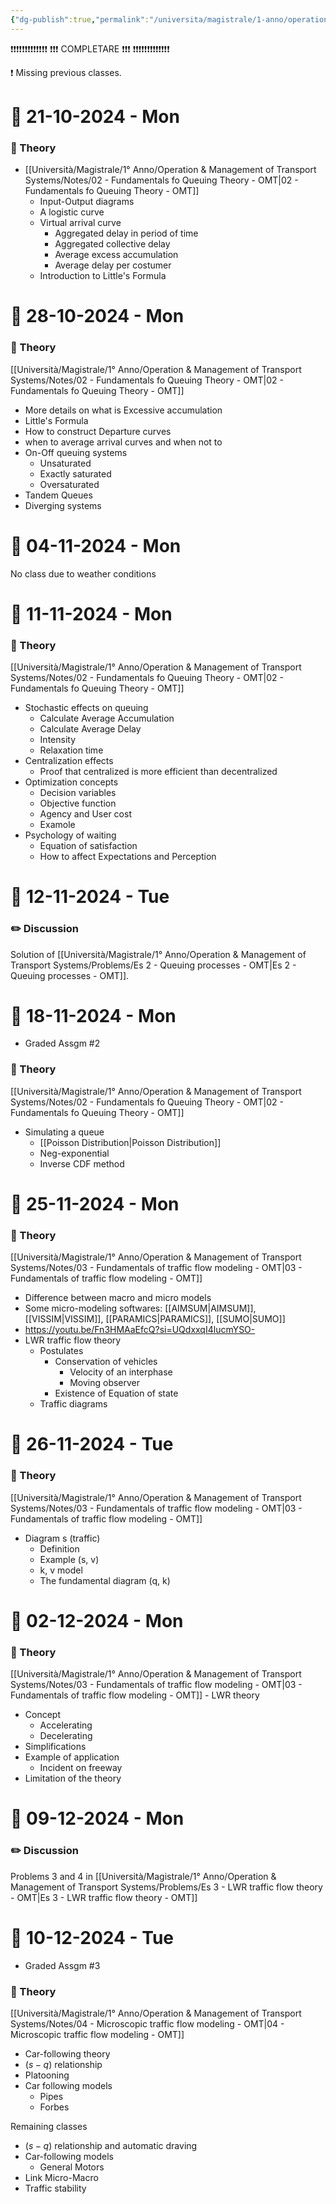 ```yaml
---
{"dg-publish":true,"permalink":"/universita/magistrale/1-anno/operation-and-management-of-transport-systems/diario-operation-and-management-of-transport-systems/","tags":["UNI"]}
---
```



❗❗❗❗❗❗❗❗❗❗❗❗❗
❗❗❗ COMPLETARE ❗❗❗
❗❗❗❗❗❗❗❗❗❗❗❗❗

❗ Missing previous classes.


# 📆  21-10-2024 - Mon

### 📝 Theory

- [[Università/Magistrale/1° Anno/Operation & Management of Transport Systems/Notes/02 - Fundamentals fo Queuing Theory - OMT\|02 - Fundamentals fo Queuing Theory - OMT]]
	- Input-Output diagrams
	- A logistic curve
	- Virtual arrival curve
		- Aggregated delay in period of time
		- Aggregated collective delay 
		- Average excess accumulation
		- Average delay per costumer
	- Introduction to Little's Formula



# 📆  28-10-2024 - Mon

### 📝 Theory

[[Università/Magistrale/1° Anno/Operation & Management of Transport Systems/Notes/02 - Fundamentals fo Queuing Theory - OMT\|02 - Fundamentals fo Queuing Theory - OMT]]
- More details on what is Excessive accumulation
- Little's Formula
- How to construct Departure curves
- when to average arrival curves and when not to
- On-Off queuing systems
	- Unsaturated
	- Exactly saturated
	- Oversaturated
- Tandem Queues
- Diverging systems


# 📆  04-11-2024 - Mon

No class due to weather conditions


# 📆  11-11-2024 - Mon

### 📝 Theory

[[Università/Magistrale/1° Anno/Operation & Management of Transport Systems/Notes/02 - Fundamentals fo Queuing Theory - OMT\|02 - Fundamentals fo Queuing Theory - OMT]]
- Stochastic effects on queuing
	- Calculate Average Accumulation
	- Calculate Average Delay
	- Intensity
	- Relaxation time
- Centralization effects
	- Proof that centralized is more efficient than decentralized
- Optimization concepts
	- Decision variables
	- Objective function
	- Agency and User cost
	- Examole
- Psychology of waiting
	- Equation of satisfaction
	- How to affect Expectations and Perception




# 📆  12-11-2024 - Tue

### ✏️ Discussion

Solution of [[Università/Magistrale/1° Anno/Operation & Management of Transport Systems/Problems/Es 2 - Queuing processes - OMT\|Es 2 - Queuing processes - OMT]].


# 📆  18-11-2024 - Mon

- Graded Assgm #2
### 📝 Theory

[[Università/Magistrale/1° Anno/Operation & Management of Transport Systems/Notes/02 - Fundamentals fo Queuing Theory - OMT\|02 - Fundamentals fo Queuing Theory - OMT]]
- Simulating a queue
	- [[Poisson Distribution\|Poisson Distribution]]
	- Neg-exponential
	- Inverse CDF method


# 📆  25-11-2024 - Mon

### 📝 Theory

[[Università/Magistrale/1° Anno/Operation & Management of Transport Systems/Notes/03 - Fundamentals of traffic flow modeling - OMT\|03 - Fundamentals of traffic flow modeling - OMT]]
- Difference between macro and micro models
- Some micro-modeling softwares: [[AIMSUM\|AIMSUM]], [[VISSIM\|VISSIM]], [[PARAMICS\|PARAMICS]], [[SUMO\|SUMO]]
- https://youtu.be/Fn3HMAaEfcQ?si=UQdxxqI4lucmYSO-
- LWR traffic flow theory
	- Postulates
		- Conservation of vehicles
			- Velocity of an interphase
			- Moving observer
		- Existence of Equation of state
	- Traffic diagrams


# 📆  26-11-2024 - Tue

### 📝 Theory

[[Università/Magistrale/1° Anno/Operation & Management of Transport Systems/Notes/03 - Fundamentals of traffic flow modeling - OMT\|03 - Fundamentals of traffic flow modeling - OMT]]
- Diagram s (traffic)
	- Definition
	- Example (s, v)
	- k, v model
	- The fundamental diagram (q, k)


# 📆  02-12-2024 - Mon

### 📝 Theory

[[Università/Magistrale/1° Anno/Operation & Management of Transport Systems/Notes/03 - Fundamentals of traffic flow modeling - OMT\|03 - Fundamentals of traffic flow modeling - OMT]] - LWR theory
- Concept
	- Accelerating
	- Decelerating
- Simplifications
- Example of application
	- Incident on freeway
- Limitation of the theory

# 📆  09-12-2024 - Mon

### ✏️ Discussion

Problems 3 and 4 in [[Università/Magistrale/1° Anno/Operation & Management of Transport Systems/Problems/Es 3 - LWR traffic flow theory - OMT\|Es 3 - LWR traffic flow theory - OMT]]


# 📆  10-12-2024 - Tue

- Graded Assgm #3

### 📝 Theory

[[Università/Magistrale/1° Anno/Operation & Management of Transport Systems/Notes/04 - Microscopic traffic flow modeling - OMT\|04 - Microscopic traffic flow modeling - OMT]]
- Car-following theory
- $(s-q)$ relationship
- Platooning
- Car following models
	- Pipes
	- Forbes



Remaining classes
- $(s-q)$ relationship and automatic draving
- Car-following models
	- General Motors
- Link Micro-Macro
- Traffic stability


